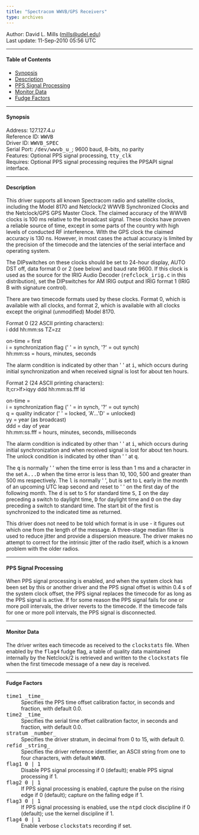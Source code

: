 ```yaml
---
title: "Spectracom WWVB/GPS Receivers"
type: archives
---
```


Author: David L. Mills (mills@udel.edu)  
Last update: 11-Sep-2010 05:56 UTC

* * *

#### Table of Contents

*   [Synopsis](/archives/drivers/driver4/#synopsis)
*   [Description](/archives/drivers/driver4/#description)
*   [PPS Signal Processing](/archives/drivers/driver4/#pps-signal-processing)
*   [Monitor Data](/archives/drivers/driver4/#monitor-data)
*   [Fudge Factors](/archives/drivers/driver4/#fudge-factors)

* * *

#### Synopsis

Address: 127.127.4._u_  
Reference ID: <tt>WWVB</tt>  
Driver ID: <tt>WWVB_SPEC</tt>  
Serial Port: <tt>/dev/wwvb_u_</tt>; 9600 baud, 8-bits, no parity  
Features: Optional PPS signal processing, <tt>tty_clk</tt>  
Requires: Optional PPS signal processing requires the PPSAPI signal interface.

* * *

#### Description

This driver supports all known Spectracom radio and satellite clocks, including the Model 8170 and Netclock/2 WWVB Synchronized Clocks and the Netclock/GPS GPS Master Clock. The claimed accuracy of the WWVB clocks is 100 <span class="style1">m</span>s relative to the broadcast signal. These clocks have proven a reliable source of time, except in some parts of the country with high levels of conducted RF interference. WIth the GPS clock the claimed accuracy is 130 ns. However, in most cases the actual accuracy is limited by the precision of the timecode and the latencies of the serial interface and operating system.

The DIPswitches on these clocks should be set to 24-hour display, AUTO DST off, data format 0 or 2 (see below) and baud rate 9600\. If this clock is used as the source for the IRIG Audio Decoder (<tt>refclock_irig.c</tt> in this distribution), set the DIPswitches for AM IRIG output and IRIG format 1 (IRIG B with signature control).

There are two timecode formats used by these clocks. Format 0, which is available with all clocks, and format 2, which is available with all clocks except the original (unmodified) Model 8170.

Format 0 (22 ASCII printing characters):  
<cr><lf>i ddd hh:mm:ss TZ=zz<cr><lf>

on-time = first <cr>  
i = synchronization flag (' ' = in synch, '?' = out synch)  
hh:mm:ss = hours, minutes, seconds

The alarm condition is indicated by other than ' ' at <tt>i</tt>, which occurs during initial synchronization and when received signal is lost for about ten hours.

Format 2 (24 ASCII printing characters):  
lt;cr>lf>iqyy ddd hh:mm:ss.fff ld

on-time = <cr>  
i = synchronization flag (' ' = in synch, '?' = out synch)  
q = quality indicator (' ' = locked, 'A'...'D' = unlocked)  
yy = year (as broadcast)  
ddd = day of year  
hh:mm:ss.fff = hours, minutes, seconds, milliseconds

The alarm condition is indicated by other than ' ' at <tt>i</tt>, which occurs during initial synchronization and when received signal is lost for about ten hours. The unlock condition is indicated by other than ' ' at <tt>q</tt>.

The <tt>q</tt> is normally ' ' when the time error is less than 1 ms and a character in the set <tt>A...D</tt> when the time error is less than 10, 100, 500 and greater than 500 ms respectively. The <tt>l</tt> is normally ' ', but is set to <tt>L</tt> early in the month of an upcoming UTC leap second and reset to ' ' on the first day of the following month. The <tt>d</tt> is set to <tt>S</tt> for standard time <tt>S</tt>, <tt>I</tt> on the day preceding a switch to daylight time, <tt>D</tt> for daylight time and <tt>O</tt> on the day preceding a switch to standard time. The start bit of the first <cr> is synchronized to the indicated time as returned.

This driver does not need to be told which format is in use - it figures out which one from the length of the message. A three-stage median filter is used to reduce jitter and provide a dispersion measure. The driver makes no attempt to correct for the intrinsic jitter of the radio itself, which is a known problem with the older radios.

* * *

#### PPS Signal Processing

When PPS signal processing is enabled, and when the system clock has been set by this or another driver and the PPS signal offset is within 0.4 s of the system clock offset, the PPS signal replaces the timecode for as long as the PPS signal is active. If for some reason the PPS signal fails for one or more poll intervals, the driver reverts to the timecode. If the timecode fails for one or more poll intervals, the PPS signal is disconnected.

* * *

#### Monitor Data

The driver writes each timecode as received to the <tt>clockstats</tt> file. When enabled by the <tt>flag4</tt> fudge flag, a table of quality data maintained internally by the Netclock/2 is retrieved and written to the <tt>clockstats</tt> file when the first timecode message of a new day is received.

* * *

#### Fudge Factors

<dl>

<dt><tt>time1 _time_</tt></dt>

<dd>Specifies the PPS time offset calibration factor, in seconds and fraction, with default 0.0.</dd>

<dt><tt>time2 _time_</tt></dt>

<dd>Specifies the serial time offset calibration factor, in seconds and fraction, with default 0.0.</dd>

<dt><tt>stratum _number_</tt></dt>

<dd>Specifies the driver stratum, in decimal from 0 to 15, with default 0.</dd>

<dt><tt>refid _string_</tt></dt>

<dd>Specifies the driver reference identifier, an ASCII string from one to four characters, with default <tt>WWVB</tt>.</dd>

<dt><tt>flag1 0 | 1</tt></dt>

<dd>Disable PPS signal processing if 0 (default); enable PPS signal processing if 1.</dd>

<dt><tt>flag2 0 | 1</tt></dt>

<dd>If PPS signal processing is enabled, capture the pulse on the rising edge if 0 (default); capture on the falling edge if 1.</dd>

<dt><tt>flag3 0 | 1</tt></dt>

<dd>If PPS signal processing is enabled, use the <tt>ntpd</tt> clock discipline if 0 (default); use the kernel discipline if 1.</dd>

<dt><tt>flag4 0 | 1</tt></dt>

<dd>Enable verbose <tt>clockstats</tt> recording if set.</dd>

</dl>
